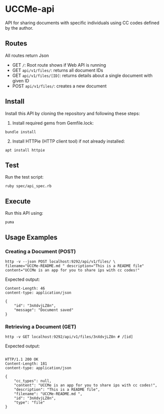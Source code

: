 # UCCMe-api 

API for sharing documents with specific individuals using CC codes defined by the author.

## Routes

All routes return Json

- GET `/`: Root route shows if Web API is running
- GET `api/v1/files/`: returns all document IDs
- GET `api/v1/files/[ID]`: returns details about a single document with given ID
- POST `api/v1/files/`: creates a new document


## Install 

Install this API by cloning the repository and following these steps:

1. Install required gems from Gemfile.lock:
```shell
bundle install
```

2. Install HTTPie (HTTP client tool) if not already installed:
```shell
apt install httpie
```

## Test

Run the test script:
```shell
ruby spec/api_spec.rb
```

## Execute

Run this API using:

```shell
puma
```

## Usage Examples

### Creating a Document (POST) 

```shell
http -v --json POST localhost:9292/api/v1/files/ \
filename="UCCMe-README.md " description="This is a README file" content="UCCMe is an app for you to share ips with cc codes!"
```

Expected output: 

```http
Content-Length: 46
content-type: application/json

{
    "id": "3nXdvjLZ8n",
    "message": "Document saved"
}
```


### Retrieving a Document (GET)

```shell
http -v GET localhost:9292/api/v1/files/3nXdvjLZ8n # /[id]
```

Expected output: 

```http

HTTP/1.1 200 OK
Content-Length: 181
content-type: application/json

{
    "cc_types": null,
    "content": "UCCMe is an app for you to share ips with cc codes!",
    "description": "This is a README file",
    "filename": "UCCMe-README.md ",
    "id": "3nXdvjLZ8n",
    "type": "file"
}
```

